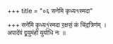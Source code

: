 +++
title = "०६ सनेमि कृध्य१स्मदा"

+++
सने॑मि कृ॒ध्य१॒॑स्मदा र॒क्षसं॒ कं चि॑द॒त्रिण॑म् ।  
अपादे॑वं द्व॒युमंहो॑ युयोधि नः ॥